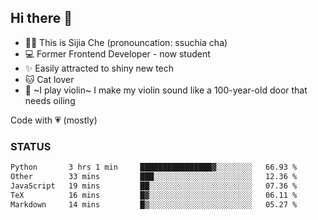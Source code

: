 ## Hi there 👋

- 🙋‍♀️ This is Sijia Che (pronouncation: ssuchia cha)
- 💻 Former Frontend Developer - now student
- ✨ Easily attracted to shiny new tech
- 🐱 Cat lover
- 🌟 ~I play violin~ I make my violin sound like a 100-year-old door that needs oiling

Code with 💗 (mostly)

### STATUS
<!--START_SECTION:waka-->

```txt
Python       3 hrs 1 min     ████████████████▓░░░░░░░░   66.93 %
Other        33 mins         ███░░░░░░░░░░░░░░░░░░░░░░   12.36 %
JavaScript   19 mins         ██░░░░░░░░░░░░░░░░░░░░░░░   07.36 %
TeX          16 mins         █▓░░░░░░░░░░░░░░░░░░░░░░░   06.11 %
Markdown     14 mins         █▒░░░░░░░░░░░░░░░░░░░░░░░   05.27 %
```

<!--END_SECTION:waka-->
